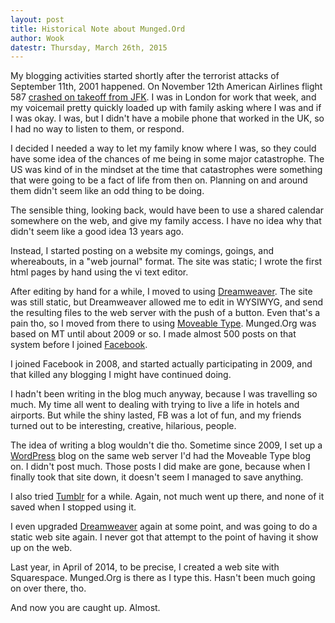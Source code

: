 ```yaml
---
layout: post
title: Historical Note about Munged.Ord
author: Wook
datestr: Thursday, March 26th, 2015
---
```


My blogging activities started shortly after the terrorist attacks of September 11th,
2001 happened.  On November 12th American Airlines flight 587
[crashed on takeoff from JFK][aa587].  I was in London for work that week, and
my voicemail pretty quickly loaded up with family asking where I was and if I was
okay.  I was, but I didn't have a mobile phone that worked in the UK, so I had no
way to listen to them, or respond.

I decided I needed a way to let my family know where I was, so they could have
some idea of the chances of me being in some major catastrophe.  The US was kind
of in the mindset at the time that catastrophes were something that were going
to be a fact of life from then on.  Planning on and around them didn't seem like
an odd thing to be doing.

The sensible thing, looking back, would have been to use a shared calendar
somewhere on the web, and give my family access.  I have no idea why
that didn't seem like a good idea 13 years ago.

Instead, I started posting on a website my comings, goings, and whereabouts, in
a "web journal" format. The site was static; I wrote the first html pages by hand
using the vi text editor.

After editing by hand for a while, I moved to using [Dreamweaver][].  The site was
still static, but Dreamweaver allowed me to edit in WYSIWYG, and send the
resulting files to the web server with the push of a button.
Even that's a pain tho, so I moved from there to using [Moveable Type][].
Munged.Org was based on MT until about 2009 or so.  I made almost 500 posts on
that system before I joined [Facebook][].

I joined Facebook in 2008, and started actually participating in 2009, and that
killed any blogging I might have continued doing.

I hadn't been writing in the blog much anyway, because I was travelling so
much.  My time all went to dealing with trying to live a life in hotels
and airports.  But while the shiny lasted, FB was a lot of fun, and my friends
turned out to be interesting, creative, hilarious, people.

The idea of writing a blog wouldn't die tho.  Sometime since 2009, I set up a
[WordPress][] blog on the same web server I'd had the
Moveable Type blog on.  I didn't post much.  Those posts I did make are gone,
because when I finally took that site down, it doesn't seem I managed to save
anything.

I also tried [Tumblr][] for a while.  Again, not much went up there, and none of it
saved when I stopped using it.

I even upgraded [Dreamweaver][] again at some point, and was going to do a static
web site again.  I never got that attempt to the point of having it show up on the web.

Last year, in April of 2014, to be precise, I created a web site with Squarespace.
Munged.Org is there as I type this.  Hasn't been much going on over there, tho.

And now you are caught up.  Almost.

[www.munged.org]:   http://www.munged.org
[aa587]:            https://en.wikipedia.org/wiki/American_Airlines_Flight_587
[Moveable Type]:    https://movabletype.com/
[WordPress]:        https://wordpress.org/
[Tumblr]:           https://www.tumblr.com/
[Dreamweaver]:      https://www.adobe.com/products/dreamweaver.html
[Facebook]:         https://www.facebook.com
